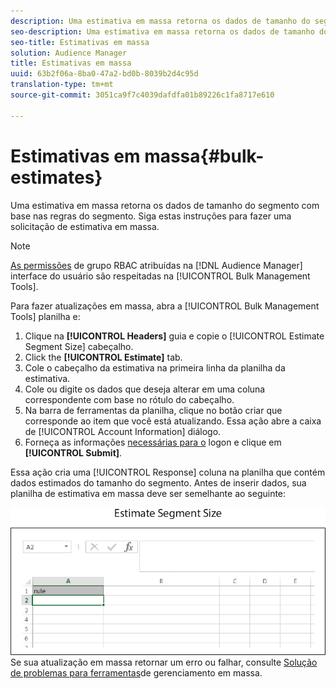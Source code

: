 ```yaml
---
description: Uma estimativa em massa retorna os dados de tamanho do segmento com base nas regras do segmento. Siga estas instruções para fazer uma solicitação de estimativa em massa.
seo-description: Uma estimativa em massa retorna os dados de tamanho do segmento com base nas regras do segmento. Siga estas instruções para fazer uma solicitação de estimativa em massa.
seo-title: Estimativas em massa
solution: Audience Manager
title: Estimativas em massa
uuid: 63b2f06a-8ba0-47a2-bd0b-8039b2d4c95d
translation-type: tm+mt
source-git-commit: 3051ca9f7c4039dafdfa01b89226c1fa8717e610

---
```



# Estimativas em massa{#bulk-estimates}

Uma estimativa em massa retorna os dados de tamanho do segmento com base nas regras do segmento. Siga estas instruções para fazer uma solicitação de estimativa em massa.

<!-- 

t_bulk_estimates.xml

 -->

>[!NOTE]
>
>[As permissões](../../features/administration/administration-overview.md) de grupo RBAC atribuídas na [!DNL Audience Manager] interface do usuário são respeitadas na [!UICONTROL Bulk Management Tools].

Para fazer atualizações em massa, abra a [!UICONTROL Bulk Management Tools] planilha e:

1. Clique na **[!UICONTROL Headers]** guia e copie o [!UICONTROL Estimate Segment Size] cabeçalho.
2. Click the **[!UICONTROL Estimate]** tab.
3. Cole o cabeçalho da estimativa na primeira linha da planilha da estimativa.
4. Cole ou digite os dados que deseja alterar em uma coluna correspondente com base no rótulo do cabeçalho.
5. Na barra de ferramentas da planilha, clique no botão criar que corresponde ao item que você está atualizando.
Essa ação abre a caixa de [!UICONTROL Account Information] diálogo.
6. Forneça as informações [necessárias para o](../../reference/bulk-management-tools/bulk-management-intro.md#auth-reqs) logon e clique em **[!UICONTROL Submit]**.

Essa ação cria uma [!UICONTROL Response] coluna na planilha que contém dados estimados do tamanho do segmento. Antes de inserir dados, sua planilha de estimativa em massa deve ser semelhante ao seguinte:

![](assets/estimate.png)
Se sua atualização em massa retornar um erro ou falhar, consulte [Solução de problemas para ferramentas](../../reference/bulk-management-tools/bulk-troubleshooting.md)de gerenciamento em massa.

